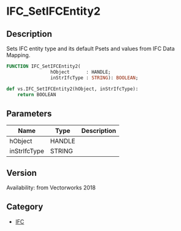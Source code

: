 # IFC_SetIFCEntity2

## Description
Sets IFC entity type and its default Psets and values from IFC Data Mapping.

```pascal
FUNCTION IFC_SetIFCEntity2(
				hObject      : HANDLE;
				inStrIfcType : STRING): BOOLEAN;
```

```python
def vs.IFC_SetIFCEntity2(hObject, inStrIfcType):
    return BOOLEAN
```

## Parameters
|Name|Type|Description|
|---|---|---|
|hObject|HANDLE|   |
|inStrIfcType|STRING|   |

## Version
Availability: from Vectorworks 2018

## Category
* [IFC](../Categories/IFC.md)
